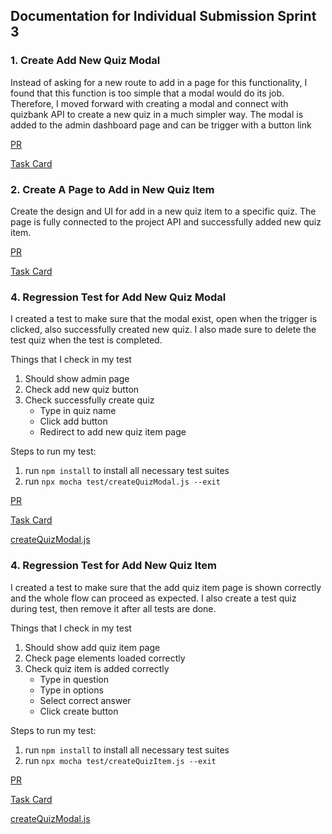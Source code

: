 ## Documentation for Individual Submission Sprint 3

### 1. Create Add New Quiz Modal
Instead of asking for a new route to add in a page for this functionality, I found that this function is too simple that a modal would do its job. Therefore, I moved forward with creating a modal and connect with quizbank API to create a new quiz in a much simpler way. The modal is added to the admin dashboard page and can be trigger with a button link

[PR](https://github.com/MUN-COMP6905/project-eteam/pull/180)

[Task Card](https://github.com/MUN-COMP6905/project-eteam/issues/168)

### 2. Create A Page to Add in New Quiz Item
Create the design and UI for add in a new quiz item to a specific quiz. The page is fully connected to the project API and successfully added new quiz item.

[PR](https://github.com/MUN-COMP6905/project-eteam/pull/180)

[Task Card](https://github.com/MUN-COMP6905/project-eteam/issues/169)

### 4. Regression Test for Add New Quiz Modal
I created a test to make sure that the modal exist, open when the trigger is clicked, also successfully created new quiz. I also made sure to delete the test quiz when the test is completed. 

Things that I check in my test 
1. Should show admin page
2. Check add new quiz button
3. Check successfully create quiz
    - Type in quiz name 
    - Click add button
    - Redirect to add new quiz item page 

Steps to run my test: 
1. run `npm install` to install all necessary test suites
2. run `npx mocha test/createQuizModal.js --exit`

[PR](https://github.com/MUN-COMP6905/project-eteam/pull/193)

[Task Card](https://github.com/MUN-COMP6905/project-eteam/issues/184)

[createQuizModal.js](/test/createQuizModal.js)

### 4. Regression Test for Add New Quiz Item
I created a test to make sure that the add quiz item page is shown correctly and the whole flow can proceed as expected. I also create a test quiz during test, then remove it after all tests are done.

Things that I check in my test 
1. Should show add quiz item page
2. Check page elements loaded correctly
3. Check quiz item is added correctly
    - Type in question
    - Type in options
    - Select correct answer
    - Click create button

Steps to run my test: 
1. run `npm install` to install all necessary test suites
2. run `npx mocha test/createQuizItem.js --exit`

[PR](https://github.com/MUN-COMP6905/project-eteam/pull/212)

[Task Card](https://github.com/MUN-COMP6905/project-eteam/issues/185)

[createQuizModal.js](/test/createQuizItem.js)


